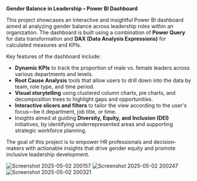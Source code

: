 
**Gender Balance in Leadership – Power BI Dashboard**

This project showcases an interactive and insightful Power BI dashboard aimed at analyzing gender balance across leadership roles within an organization. The dashboard is built using a combination of **Power Query** for data transformation and **DAX (Data Analysis Expressions)** for calculated measures and KPIs.

Key features of the dashboard include:
- **Dynamic KPIs** to track the proportion of male vs. female leaders across various departments and levels.
- **Root Cause Analysis** tools that allow users to drill down into the data by team, role type, and time period.
- **Visual storytelling** using clustered column charts, pie charts, and decomposition trees to highlight gaps and opportunities.
- **Interactive slicers and filters** to tailor the view according to the user's focus—be it department, job title, or time.
- Insights aimed at guiding **Diversity, Equity, and Inclusion (DEI)** initiatives, by identifying underrepresented areas and supporting strategic workforce planning.

The goal of this project is to empower HR professionals and decision-makers with actionable insights that drive gender equity and promote inclusive leadership development.



![Screenshot 2025-05-02 200157](https://github.com/user-attachments/assets/35bb949c-0496-4a31-91ab-6a48003137ff)
![Screenshot 2025-05-02 200247](https://github.com/user-attachments/assets/b2b4c30b-65d2-469e-bb8b-04306f201056)
![Screenshot 2025-05-02 200321](https://github.com/user-attachments/assets/78dd8cc8-a598-4d29-a859-7c5c78babc10)

